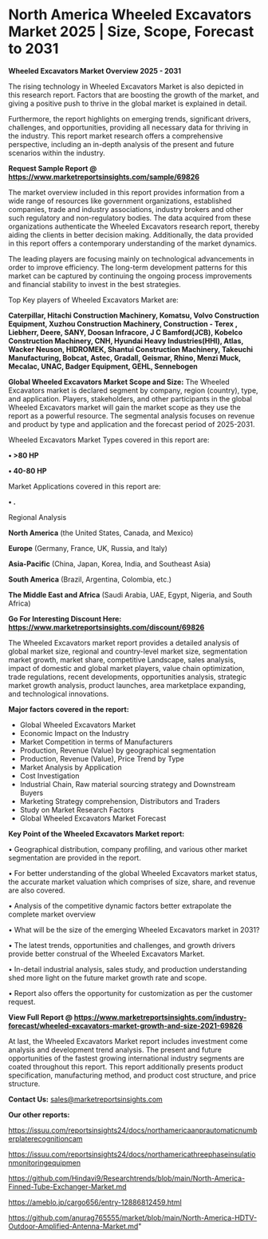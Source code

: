 # North America Wheeled Excavators Market 2025 | Size, Scope, Forecast to 2031

<Strong> Wheeled Excavators Market Overview 2025 - 2031</strong>

The rising technology in Wheeled Excavators Market is also depicted in this research report. Factors that are boosting the growth of the market, and giving a positive push to thrive in the global market is explained in detail.

Furthermore, the report highlights on emerging trends, significant drivers, challenges, and opportunities, providing all necessary data for thriving in the industry. This report market research offers a comprehensive perspective, including an in-depth analysis of the present and future scenarios within the industry.

<strong>Request Sample Report @ <a href=https://www.marketreportsinsights.com/sample/69826>https://www.marketreportsinsights.com/sample/69826</a></strong>

The market overview included in this report provides information from a wide range of resources like government organizations, established companies, trade and industry associations, industry brokers and other such regulatory and non-regulatory bodies. The data acquired from these organizations authenticate the Wheeled Excavators research report, thereby aiding the clients in better decision making. Additionally, the data provided in this report offers a contemporary understanding of the market dynamics.

The leading players are focusing mainly on technological advancements in order to improve efficiency. The long-term development patterns for this market can be captured by continuing the ongoing process improvements and financial stability to invest in the best strategies.

Top Key players of Wheeled Excavators Market are:

<strong>Caterpillar, Hitachi Construction Machinery, Komatsu, Volvo Construction Equipment, Xuzhou Construction Machinery, Construction - Terex , Liebherr, Deere, SANY, Doosan Infracore, J C Bamford(JCB), Kobelco Construction Machinery, CNH, Hyundai Heavy Industries(HHI), Atlas, Wacker Neuson, HIDROMEK, Shantui Construction Machinery, Takeuchi Manufacturing, Bobcat, Astec, Gradall, Geismar, Rhino, Menzi Muck, Mecalac, UNAC, Badger Equipment, GEHL, Sennebogen</strong>

<strong><b>Global Wheeled Excavators Market Scope and Size:</b></strong>
The Wheeled Excavators market is declared segment by company, region (country), type, and application. Players, stakeholders, and other participants in the global Wheeled Excavators market will gain the market scope as they use the report as a powerful resource. The segmental analysis focuses on revenue and product by type and application and the forecast period of 2025-2031.

Wheeled Excavators Market Types covered in this report are:

<strong>• >80 HP

• 40-80 HP</strong>

Market Applications covered in this report are:

<strong>• .</strong> 

Regional Analysis

<strong>North America</strong> (the United States, Canada, and Mexico)

<strong>Europe</strong> (Germany, France, UK, Russia, and Italy)

<strong>Asia-Pacific</strong> (China, Japan, Korea, India, and Southeast Asia)

<strong>South America</strong> (Brazil, Argentina, Colombia, etc.)

<strong>The Middle East and Africa</strong> (Saudi Arabia, UAE, Egypt, Nigeria, and South Africa)

<strong>Go For Interesting Discount Here: <a href=https://www.marketreportsinsights.com/discount/69826>https://www.marketreportsinsights.com/discount/69826</a></strong>

The Wheeled Excavators market report provides a detailed analysis of global market size, regional and country-level market size, segmentation market growth, market share, competitive Landscape, sales analysis, impact of domestic and global market players, value chain optimization, trade regulations, recent developments, opportunities analysis, strategic market growth analysis, product launches, area marketplace expanding, and technological innovations.

<strong><b>Major factors covered in the report:</b></strong>
<ul>
  <li>Global Wheeled Excavators Market </li>
  <li>Economic Impact on the Industry</li>
  <li>Market Competition in terms of Manufacturers</li>
  <li>Production, Revenue (Value) by geographical segmentation</li>
  <li>Production, Revenue (Value), Price Trend by Type</li>
  <li>Market Analysis by Application</li>
  <li>Cost Investigation</li>
  <li>Industrial Chain, Raw material sourcing strategy and Downstream Buyers</li>
  <li>Marketing Strategy comprehension, Distributors and Traders</li>
  <li>Study on Market Research Factors</li>
  <li>Global Wheeled Excavators Market Forecast</li>
</ul>

<strong><b>Key Point of the Wheeled Excavators Market report:</b></strong>

• Geographical distribution, company profiling, and various other market segmentation are provided in the report.

• For better understanding of the global Wheeled Excavators market status, the accurate market valuation which comprises of size, share, and revenue are also covered.

• Analysis of the competitive dynamic factors better extrapolate the complete market overview

• What will be the size of the emerging Wheeled Excavators market in 2031?

• The latest trends, opportunities and challenges, and growth drivers provide better construal of the Wheeled Excavators Market.

• In-detail industrial analysis, sales study, and production understanding shed more light on the future market growth rate and scope.

• Report also offers the opportunity for customization as per the customer request.

<strong><b>View Full Report @ <a href=https://www.marketreportsinsights.com/industry-forecast/wheeled-excavators-market-growth-and-size-2021-69826>https://www.marketreportsinsights.com/industry-forecast/wheeled-excavators-market-growth-and-size-2021-69826</a></b></strong>


At last, the Wheeled Excavators Market report includes investment come analysis and development trend analysis. The present and future opportunities of the fastest growing international industry segments are coated throughout this report. This report additionally presents product specification, manufacturing method, and product cost structure, and price structure.

<strong>Contact Us:</strong>
sales@marketreportsinsights.com

<strong>Our other reports:</strong>

<a href=https://issuu.com/reportsinsights24/docs/northamericaanprautomaticnumberplaterecognitioncam>https://issuu.com/reportsinsights24/docs/northamericaanprautomaticnumberplaterecognitioncam</a>

<a href=https://issuu.com/reportsinsights24/docs/northamericathreephaseinsulationmonitoringequipmen>https://issuu.com/reportsinsights24/docs/northamericathreephaseinsulationmonitoringequipmen</a>

<a href=https://github.com/Hindavi9/Researchtrends/blob/main/North-America-Finned-Tube-Exchanger-Market.md>https://github.com/Hindavi9/Researchtrends/blob/main/North-America-Finned-Tube-Exchanger-Market.md</a>

<a href=https://ameblo.jp/cargo656/entry-12886812459.html>https://ameblo.jp/cargo656/entry-12886812459.html</a>

<a href=https://github.com/anurag765555/market/blob/main/North-America-HDTV-Outdoor-Amplified-Antenna-Market.md>https://github.com/anurag765555/market/blob/main/North-America-HDTV-Outdoor-Amplified-Antenna-Market.md</a>"
